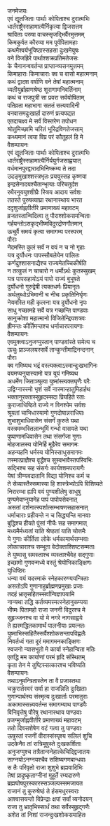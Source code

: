 जनमेजयः  
एवं द्यूतजिताः पार्थाः कोपिताश्च दुरात्मभिः  
धार्तराष्ट्रैस्सहामात्यैर्निकृत्या द्विजसत्तम  
श्राविताः परुषा वाचस्सृजद्भिर्वैरमुत्तमम्  
किमकुर्वत कौरव्या मम पूर्वपितामहाः  
कथमैश्वर्यभूयिष्ठास्सहसा दुःखमेयुषः  
वने विजह्रिरे पार्थाश्शक्रप्रतिमतेजसः  
के चैनानन्ववर्तन्त प्राप्तान्व्यसनमुत्तमम्  
किमाहाराः किमाचाराः क्व च वासो महात्मनाम्  
कथं द्वादश वर्षाणि वने तेषां महात्मनाम्  
व्यतीयुर्ब्राह्मणश्रेष्ठ शूराणामनिवर्तिनाम्  
कथं च राजपुत्री सा प्रवरा सर्वयोषिताम्  
पतिव्रता महाभागा सततं सत्यवादिनी  
वनवासमदुःखार्हा दारुणं प्रत्यपद्यत  
एतदाचक्ष्व मे सर्वं विस्तरेण तपोधन  
श्रोतुमिच्छामि चरितं भूरिद्रविणतेजसाम्  
कथ्यमानं त्वया विप्र परं कौतूहलं हि मे  
वैशम्पायनः  
एवं द्यूतजिताः पार्थाः कोपिताश्च दुरात्मभिः  
धार्तराष्ट्रैस्सहामात्यैर्निर्ययुर्गजसाह्वयात्  
वर्धमानपुरद्वारादभिनिष्क्रम्य ते तदा  
उदङ्मुखाश्शस्त्रभृतः प्रययुस्सह कृष्णया  
इन्द्रसेनादयश्चैतान्भृत्याः परिचतुर्दश  
रथैरनुययुश्शीघ्रैः स्त्रिय आदाय सर्वशः  
ततस्ते पुरुषव्याघ्रा रथानास्थाय भारत  
ददृशुर्जाह्नवीतीरे प्रमाणाख्यं महावटम्  
व्रजतस्तान्विदित्वा तु पौराश्शोकसमन्विताः  
गर्हयन्तोऽसकृद्भीष्मविदुरद्रोणगौतमान्  
ऊचुर्वै समयं कृत्वा समागम्य परस्परम्  
पौराः  
नेदमस्ति कुलं सर्वं न वयं न च नो गृहाः  
यत्र दुर्योधनः पापस्सौबलेयेन पालितः  
कर्णदुश्शासनाद्यैश्च राज्यमेतच्चिकीर्षति  
न तत्कुलं न चाचारो न धर्मोऽर्थः कुतस्सुखम्  
यत्र पापसहायोऽयं पापो राज्यं बुभूषते  
दुर्योधनो गुरुद्वेषी त्यक्तधर्मः प्रियानृतः  
अर्थलुब्धोऽभिमानी च नीचः प्रकृतिनिर्घृणः  
नेयमस्ति मही कृत्स्ना यत्र दुर्योधनो नृपः  
साधु गच्छामहे सर्वे यत्र गच्छन्ति पाण्डवाः  
सानुक्रोशा महात्मानो विजितेन्द्रियशत्रवः  
ह्रीमन्तः कीर्तिमन्तश्च धर्माचारपरायणाः  
वैशम्पायनः  
एवमुक्त्वाऽनुजग्मुस्तान् पाण्डवांस्ते समेत्य च  
ऊचुः प्राञ्जलयस्सर्वे तान्कुन्तीमाद्रिनन्दनान्  
पौराः  
क्व गमिष्यथ भद्रं वस्त्यक्त्वाऽस्मान्दुःखभागिनः  
वयमप्यनुयास्यामो यत्र यूयं गमिष्यथ  
अधर्मेण जिताञ्श्रुत्वा युष्मांस्त्यक्तघृणैः परैः  
उद्विग्नास्स्मो भृशं सर्वे नास्मान्हातुमिहार्हथ  
भक्तानुरक्तास्सुहृदस्सदा प्रियहिते रताः  
कुराजाधिष्ठिते राज्ये न विनश्येम सर्वशः  
श्रूयतां चाभिधास्यामो गुणदोषान्नराधिपाः  
शुभाशुभाधिवासेन संसर्गं कुरुते यथा  
वस्त्रमम्भस्तिलान्भूमिं गन्धो वासयते यथा  
पुष्पाणामधिवासेन तथा संसर्गजा गुणाः  
मोहजालस्य योनिर्हि मूढैरेव समागमः  
अहन्यहनि धर्मस्य योनिस्साधुसमागमः  
तस्मात्प्राज्ञैश्च वृद्धैश्च सुस्वभावैस्तपस्विभिः  
सद्भिश्च सह संसर्गः कार्यश्शमपरायणैः  
येषां त्रीण्यवदातानि विद्या योनिश्च कर्म च  
ते सेव्यास्तैस्समास्या हि शास्त्रेभ्योऽपि विशिष्यते  
निरारम्भा ह्यपि वयं पुण्यशीलेषु साधुषु  
पुण्यमेवाप्नुयामेह पापं पापोपसेवनात्  
असतां दर्शनात्स्पर्शात्सम्भाषणसहासनात्  
धर्माचाराः प्रहीयन्ते न च सिद्ध्यन्ति मानवाः  
बुद्धिश्च हीयते पुंसां नीचैः सह समागमात्  
मध्यमैर्मध्यतां याति श्रेष्ठतां याति चोत्तमैः  
ये गुणाः कीर्तिता लोके धर्मकामार्थसम्भवाः  
लोकाचाराश्च सम्भूता वेदोक्ताश्शिष्टसम्मताः  
ते युष्मासु समस्ताश्च व्यस्ताश्चैवेह सद्गुणाः  
इच्छामो गुणवन्मध्ये वस्तुं श्रेयोभिकाङ्क्षिणः  
युधिष्ठिरः  
धन्या वयं यदस्माकं स्नेहकारुण्ययन्त्रिताः  
असतोऽपि गुणानाहुर्ब्राह्मणप्रमुखाः प्रजाः  
तदहं भ्रातृसहितस्सर्वान्विज्ञापयामि  
नान्यथा तद्धि कर्तव्यमस्मत्स्नेहानुकम्पया  
भीष्मः पितामहो राजा जननी विदुरश्च मे  
सुहृज्जनश्च वा यो मे नगरे नागसाह्वये  
ते ह्यस्मद्धितकामार्थं पालनीयाः प्रयत्नतः  
युष्माभिस्सहितैस्सर्वैश्शोकसन्तापविह्वलैः  
निवर्तध्वं गता दूरं ममागमनकाङ्क्षिणः  
स्वजनो न्यासभूतो मे कार्या स्नेहान्विता मतिः  
एतद्धि मम कार्याणां परमं हृदि संस्थितम्  
कृता तेन मे तुष्टिस्सत्कारश्च भविष्यति  
वैशम्पायनः  
तथाऽनुमन्त्रितास्तेन ता वै प्रजास्तथा  
चक्रुरार्तस्वरं सर्वा हा राजन्निति दुःखिताः  
गुणान्पार्थस्य संस्मृत्य दुःखार्ताः परमातुराः  
अकामास्सन्न्यवर्तन्त समागम्याथ पाण्डवैः  
विनिवृत्तेषु पौरेषु रथानास्थाय पाण्डवाः  
प्रजग्मुर्जाह्नवीतीरे प्रमाणाख्यं महावटम्  
ततो दिवसशेषेण वटं गत्वा तु पाण्डवाः  
ऊषुस्तां रजनीं वीरास्संस्पृश्य सलिलं शुचि  
उदकेनैव तां रात्रिमूषुस्ते दुःखकर्शिताः  
अनुजग्मुश्च तत्रैतान्स्नेहात्केचिद्द्विजातयः  
साग्नयोऽनग्नयश्चैव सशिष्यगणबान्धवाः  
स तैः परिवृतो राजा शुशुभे ब्रह्मवादिभिः  
तेषां प्रादुष्कृताग्नीनां मुहूर्ते रम्यदारुणे  
ब्रह्मघोषपुरस्कारस्सञ्जल्पस्समजायत  
राजानं तु कुरुश्रेष्ठं ते हंसमधुरस्वराः  
आश्वासयन्तो विप्रेन्द्राः क्षपां सर्वां व्यनोदयन्  
राजा तु भ्रातृभिस्सार्धं तथा सर्वैस्सुहृद्गणैः  
अशेत तां निशां राजन्दुःखशोकसमाहितः  
